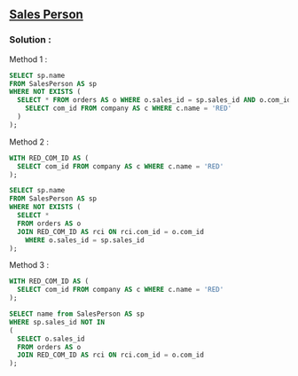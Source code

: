 ## [Sales Person](https://leetcode.com/problems/sales-person)

### Solution :

Method 1 :
```sql
SELECT sp.name
FROM SalesPerson AS sp
WHERE NOT EXISTS (
  SELECT * FROM orders AS o WHERE o.sales_id = sp.sales_id AND o.com_id IN (
    SELECT com_id FROM company AS c WHERE c.name = 'RED'
  )
);
```

Method 2 :
```sql
WITH RED_COM_ID AS (
  SELECT com_id FROM company AS c WHERE c.name = 'RED'
);

SELECT sp.name
FROM SalesPerson AS sp
WHERE NOT EXISTS (
  SELECT *
  FROM orders AS o
  JOIN RED_COM_ID AS rci ON rci.com_id = o.com_id
    WHERE o.sales_id = sp.sales_id
);
```

Method 3 :
```sql
WITH RED_COM_ID AS (
  SELECT com_id FROM company AS c WHERE c.name = 'RED'
);

SELECT name from SalesPerson AS sp
WHERE sp.sales_id NOT IN
(
  SELECT o.sales_id
  FROM orders AS o
  JOIN RED_COM_ID AS rci ON rci.com_id = o.com_id
);
```

